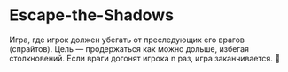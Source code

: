 # Escape-the-Shadows
Игра, где игрок должен убегать от преследующих его врагов (спрайтов). Цель — продержаться как можно дольше, избегая столкновений. Если враги догонят игрока n раз, игра заканчивается. 🚨
